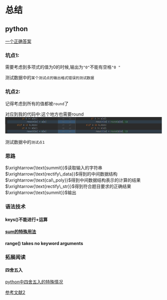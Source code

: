 # 总结

## python
[一个正确答案](https://blog.csdn.net/weixin_44575329/article/details/104362066)

### 坑点1:
需要考虑到多项式的值为0的时候,输出为`"0"`不能有空格`"0 "`

测试数据中的`某个测试点的输出格式错误的测试数据`
### 坑点2:
记得考虑到所有的值都被`round`了

对应到我的代码中:这个地方也需要round
![](https://raw.githubusercontent.com/ednow/cloudimg/main/githubio/20210624124308.png)

测试数据中的`测试点1`

### 思路
$\xrightarrow{\text{summit}}$读取输入的字符串$\xrightarrow{\text{rectify\_data}}$得到的中间数据结构$\xrightarrow{\text{cal\_poly}}$得到中间数据结构表示的计算的结果$\xrightarrow{\text{rectify\_str}}$得到符合题目要求的正确结果$\xrightarrow{\text{summit}}$输出

### 语法技术
#### keys()不能进行+运算

#### [sum的特殊用法](https://ednow.github.io/2021/02/01/python%E6%8A%80%E6%B3%95%E6%80%BB%E7%BB%93/#%E4%BA%A4%E6%9B%BF%E7%A9%BF%E6%8F%92%E4%B8%A4%E4%B8%AA%E7%AD%89%E9%95%BF%E7%9A%84list)

#### range() takes no keyword arguments

### 拓展阅读
#### 四舍五入
[python中四舍五入的特殊情况](https://zhuanlan.zhihu.com/p/93363837)

[参考文献2](https://zhuanlan.zhihu.com/p/115431517)